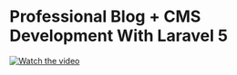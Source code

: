 # **Professional Blog + CMS Development With Laravel 5**
[![Watch the video](https://imgur.com/download/7nuukuZ/youtube)](https://youtu.be/9NOLopj3cCk)
